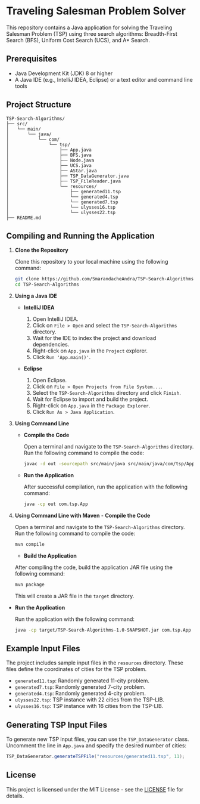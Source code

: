 # Traveling Salesman Problem Solver

This repository contains a Java application for solving the Traveling Salesman Problem (TSP) using three search algorithms: Breadth-First Search (BFS), Uniform Cost Search (UCS), and A* Search.

## Prerequisites

- Java Development Kit (JDK) 8 or higher
- A Java IDE (e.g., IntelliJ IDEA, Eclipse) or a text editor and command line tools

## Project Structure

```
TSP-Search-Algorithms/
├── src/
│   └── main/
│       └── java/
│           └── com/
│               └── tsp/
│                   ├── App.java
│                   ├── BFS.java
│                   ├── Node.java
│                   ├── UCS.java
│                   ├── AStar.java
│                   ├── TSP_DataGenerator.java
│                   ├── TSP_FileReader.java
│                   └── resources/
│                       ├── generated11.tsp
│                       └── generated4.tsp
│                       └── generated7.tsp
│                       └── ulysses16.tsp
│                       └── ulysses22.tsp
├── README.md
```

## Compiling and Running the Application

1. **Clone the Repository**

    Clone this repository to your local machine using the following command:
    ```sh
    git clone https://github.com/SmarandacheAndra/TSP-Search-Algorithms.git
    cd TSP-Search-Algorithms
    ```

2. **Using a Java IDE**

    - **IntelliJ IDEA**
        1. Open IntelliJ IDEA.
        2. Click on `File > Open` and select the `TSP-Search-Algorithms` directory.
        3. Wait for the IDE to index the project and download dependencies.
        4. Right-click on `App.java` in the `Project` explorer.
        5. Click `Run 'App.main()'`.

    - **Eclipse**
        1. Open Eclipse.
        2. Click on `File > Open Projects from File System...`.
        3. Select the `TSP-Search-Algorithms` directory and click `Finish`.
        4. Wait for Eclipse to import and build the project.
        5. Right-click on `App.java` in the `Package Explorer`.
        6. Click `Run As > Java Application`.

3. **Using Command Line**

    - **Compile the Code**

      Open a terminal and navigate to the `TSP-Search-Algorithms` directory. Run the following command to compile the code:
      ```sh
      javac -d out -sourcepath src/main/java src/main/java/com/tsp/App.java
      ```

    - **Run the Application**

      After successful compilation, run the application with the following command:
      ```sh
      java -cp out com.tsp.App
      ```
  4. **Using Command Line with Maven**
    - **Compile the Code**

      Open a terminal and navigate to the `TSP-Search-Algorithms` directory. Run the following command to compile the code:
      ```sh
      mvn compile
      ```
     - **Build the Application**

      After compiling the code, build the application JAR file using the following command:
      ```sh
      mvn package
      ```

      This will create a JAR file in the `target` directory.

 - **Run the Application**

      Run the application with the following command:
      ```sh
      java -cp target/TSP-Search-Algorithms-1.0-SNAPSHOT.jar com.tsp.App
      ```

## Example Input Files

The project includes sample input files in the `resources` directory. These files define the coordinates of cities for the TSP problem.

- `generated11.tsp`: Randomly generated 11-city problem.
- `generated7.tsp`: Randomly generated 7-city problem.
- `generated4.tsp`: Randomly generated 4-city problem.
- `ulysses22.tsp`: TSP instance with 22 cities from the TSP-LIB.
- `ulysses16.tsp`: TSP instance with 16 cities from the TSP-LIB.

## Generating TSP Input Files

To generate new TSP input files, you can use the `TSP_DataGenerator` class. Uncomment the line in `App.java` and specify the desired number of cities:
```java
TSP_DataGenerator.generateTSPFile("resources/generated11.tsp", 11);
```

## License

This project is licensed under the MIT License - see the [LICENSE](LICENSE) file for details.
